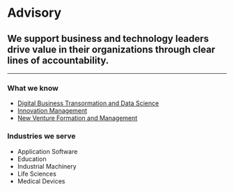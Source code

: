 # Advisory
## We support business and technology leaders drive value in their organizations through clear lines of accountability.
*** 
### What we know
- [Digital Business Transormation and Data Science](/advisory_digital_business_transformation.md)
- [Innovation Management](/advisory_innovation_management.md)
- [New Venture Formation and Management](/advisory_ventures.md)

### Industries we serve
- Application Software
- Education
- Industrial Machinery
- Life Sciences
- Medical Devices
